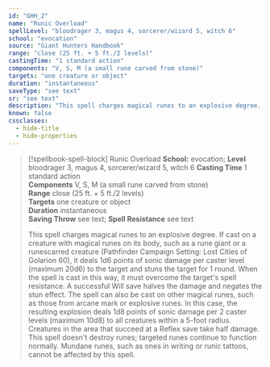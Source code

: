```yaml
---
id: "GHH_2"
name: "Runic Overload"
spellLevel: "bloodrager 3, magus 4, sorcerer/wizard 5, witch 6"
school: "evocation"
source: "Giant Hunters Handbook"
range: "close (25 ft. + 5 ft./2 levels)"
castingTime: "1 standard action"
components: "V, S, M (a small rune carved from stone)"
targets: "one creature or object"
duration: "instantaneous"
saveType: "see text"
sr: "see text"
description: "This spell charges magical runes to an explosive degree. If cast on a creature with magical runes on its body, such as a rune giant or a runescarred creature (Pathfinder Campaign Setting: Lost Cities of Golarion 60), it deals 1d6 points of sonic damage per caster level (maximum 20d6) to the target and stuns the target for 1 round. When the spell is cast in this way, it must overcome the target's spell resistance. A successful Will save halves the damage and negates the stun effect.  The spell can also be cast on other magical runes, such as those from arcane mark or explosive runes. In this case, the resulting explosion deals 1d8 points of sonic damage per  2 caster levels (maximum 10d8) to all creatures within a 5-foot radius. Creatures in the area that succeed at a Reflex save take half damage. This spell doesn't destroy runes; targeted runes continue to function normally. Mundane runes, such as ones in writing or runic tattoos, cannot be affected by this spell."
known: false
cssclasses:
  - hide-title
  - hide-properties
---
```


> [!spellbook-spell-block] Runic Overload
> **School:** evocation; **Level** bloodrager 3, magus 4, sorcerer/wizard 5, witch 6
> **Casting Time** 1 standard action  
> **Components** V, S, M (a small rune carved from stone)  
> **Range** close (25 ft. + 5 ft./2 levels)  
> **Targets** one creature or object  
> **Duration** instantaneous  
> **Saving Throw** see text; **Spell Resistance** see text
> 
> This spell charges magical runes to an explosive degree. If cast on a creature with magical runes on its body, such as a rune giant or a runescarred creature (Pathfinder Campaign Setting: Lost Cities of Golarion 60), it deals 1d6 points of sonic damage per caster level (maximum 20d6) to the target and stuns the target for 1 round. When the spell is cast in this way, it must overcome the target's spell resistance. A successful Will save halves the damage and negates the stun effect.  The spell can also be cast on other magical runes, such as those from arcane mark or explosive runes. In this case, the resulting explosion deals 1d8 points of sonic damage per  2 caster levels (maximum 10d8) to all creatures within a 5-foot radius. Creatures in the area that succeed at a Reflex save take half damage. This spell doesn't destroy runes; targeted runes continue to function normally. Mundane runes, such as ones in writing or runic tattoos, cannot be affected by this spell.
